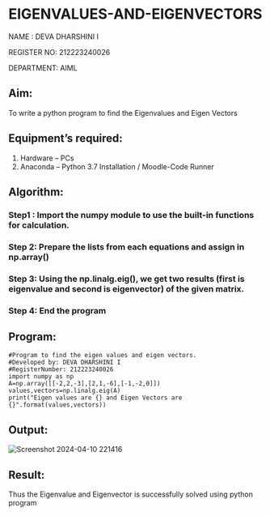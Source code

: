 # EIGENVALUES-AND-EIGENVECTORS
NAME : DEVA DHARSHINI I

REGISTER NO: 212223240026

DEPARTMENT: AIML
## Aim:
To write a python program to find the Eigenvalues and Eigen Vectors
## Equipment’s required:
1. 	Hardware – PCs
2. 	Anaconda – Python 3.7 Installation / Moodle-Code Runner
## Algorithm:
### Step1 : Import the numpy module to use the built-in functions for calculation.
### Step 2: Prepare the lists from each equations and assign in np.array()
### Step 3: Using the np.linalg.eig(),  we get two results (first is eigenvalue and second is eigenvector) of the given matrix.
### Step 4: End the program

## Program:
```
#Program to find the eigen values and eigen vectors.
#Developed by: DEVA DHARSHINI I
#RegisterNumber: 212223240026
import numpy as np
A=np.array([[-2,2,-3],[2,1,-6],[-1,-2,0]])
values,vectors=np.linalg.eig(A)
print("Eigen values are {} and Eigen Vectors are {}".format(values,vectors))
```

## Output:
![Screenshot 2024-04-10 221416](https://github.com/deesk13/EIGENVALUES-AND-EIGENVECTORS/assets/150927063/c36518d6-ad45-4923-a672-a0c1f06f21e2)

## Result:
Thus the Eigenvalue and Eigenvector is successfully solved using python program
